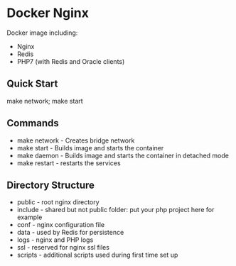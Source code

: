 # Docker Nginx
Docker image including:
 - Nginx
 - Redis
 - PHP7 (with Redis and Oracle clients)

## Quick Start
make network; make start

## Commands

 - make network - Creates bridge network 
 - make start - Builds image and starts the container
 - make daemon - Builds image and starts the container in detached mode
 - make restart - restarts the services

## Directory Structure

 - public - root nginx directory
 - include - shared but not public folder: put your php project here for example
 - conf - nginx configuration file
 - data - used by Redis for persistence
 - logs - nginx and PHP logs
 - ssl - reserved for nginx ssl files
 - scripts - additional scripts used during first time set up
